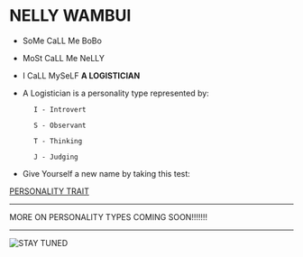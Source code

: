 # NELLY WAMBUI

* SoMe CaLL Me BoBo 

* MoSt CaLL Me NeLLY 

* I CaLL MySeLF **A LOGISTICIAN** 

* A Logistician is a personality type represented by:

```
      I - Introvert

      S - Observant

      T - Thinking

      J - Judging
```

* Give Yourself a new name by taking this test:

[PERSONALITY TRAIT](https://www.16personalities.com/free-personality-test)


***
MORE ON PERSONALITY TYPES COMING SOON!!!!!!!
***

![STAY TUNED](https://media.istockphoto.com/vectors/handwritten-lettering-of-stay-tuned-vector-illustration-vector-id1272779390?k=20&m=1272779390&s=612x612&w=0&h=NpQvFJ-IT2janP0ww_yU04QUz81oaplgMNz_yDj3Vvw=)
